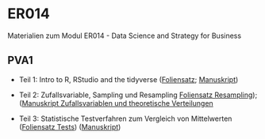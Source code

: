 # ER014
Materialien zum Modul ER014 - Data Science and Strategy for Business


## PVA1

* Teil 1: Intro to R, RStudio and the tidyverse ([Foliensatz](https://FFHS-EconomicResearch.github.io/ER014/Rmd/PVA1/01_Intro_R_tidy.html#1); [Manuskript](https://FFHS-EconomicResearch.github.io/ER014/Rmd/PVA1/01_DatenprojekteR.html#1))

* Teil 2: Zufallsvariable, Sampling und Resampling [Foliensatz Resampling](https://FFHS-EconomicResearch.github.io/ER014/Rmd/PVA1/02_Sampling_slides.html)); ([Manuskript Zufallsvariablen und theoretische Verteilungen](https://FFHS-EconomicResearch.github.io/ER014/Rmd/PVA1/02_Zufallsvariablen.html)

* Teil 3: Statistische Testverfahren zum Vergleich von Mittelwerten ([Foliensatz Tests](https://FFHS-EconomicResearch.github.io/ER014/Rmd/PVA1/03_Testing_slides.html)) ([Manuskript](https://FFHS-EconomicResearch.github.io/ER014/Rmd/PVA1/03_Tests.html#1))





